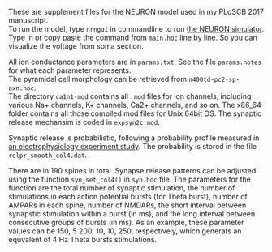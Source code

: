 These are supplement files for the NEURON model used in my PLoSCB 2017 manuscript.<br>
To run the model, type `nrngui` in commandline to run [the NEURON simulator][1]. Type in or copy paste the command from `main.hoc` line by line. So you can visualize the voltage from soma section.<br>

All ion conductance parameters are in `params.txt`. See the file `params.notes` for what each parameter represents.<br>
The pyramidal cell morphology can be retrieved from `n400td-pc2-sp-axn.hoc`.<br>
The directory `ca1n1-mod` contains all `.mod` files for ion channels, including various Na+ channels, K+ channels, Ca2+ channels, and so on. The x86_64 folder contains all those compiled mod files for Unix 64bit OS. The synaptic release mechansim is coded in `expsyn2c.mod`.<br>

Synaptic release is probabilistic, following a probability profile measured in [an electrophysiology experiment study][2]. The probability is stored in the file `relpr_smooth_col4.dat`.<br>

There are in 190 spines in total. Synapse release patterns can be adjusted using the function `syn_set_col4()` in `syn.hoc` file. The parameters for the function are the total number of synaptic stimulation, the number of stimulations in each action potential bursts (for Theta burst), number of AMPARs in each spine, number of NMDARs, the short interval between synapstic stimulation within a burst (in ms), and the long interval between consecutive groups of bursts (in ms). As an example, these parameter values can be 150, 5 200, 10, 10, 250, respectively, which generats an equvalent of 4 Hz Theta bursts stimulations. 

[1]: https://www.neuron.yale.edu/neuron/
[2]: http://jn.physiology.org/content/jn/108/7/1965.full.pdf